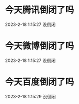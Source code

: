 # 今天腾讯倒闭了吗

2023-2-18 1:15:27 没倒闭

# 今天微博倒闭了吗

2023-2-18 1:15:27 没倒闭

# 今天百度倒闭了吗

2023-2-18 1:15:29 没倒闭

